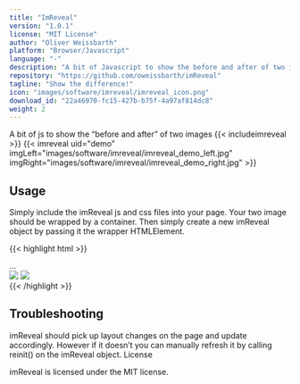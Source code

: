```yaml
---
title: "ImReveal"
version: "1.0.1"
license: "MIT License"
author: "Oliver Weissbarth"
platform: "Browser/Javascript"
language: "-"
description: "A bit of Javascript to show the before and after of two images"
repository: "https://github.com/oweissbarth/imReveal"
tagline: "Show the difference!"
icon: "images/software/imreveal/imreveal_icon.png"
download_id: "22a46970-fc15-427b-b75f-4a97af814dc8"
weight: 2
---
```


A bit of js to show the “before and after” of two images
{{< includeimreveal >}}
{{< imreveal uid="demo" imgLeft="images/software/imreveal/imreveal_demo_left.jpg" imgRight="images/software/imreveal/imreveal_demo_right.jpg" >}}
## Usage

Simply include the imReveal js and css files into your page. Your two image should be wrapped by a container. Then simply create a new imReveal object by passing it the wrapper HTMLElement.

{{< highlight html >}}
<script src="imReveal.min.js"></script>
<link rel="stylesheet" href="imReveal.css"/>
...
<div id="myCustomId">
  <img src="path/to/left/image.jpg"/>
  <img src="path/to/right/image.jpg"/>
</div>
<script> document.onload.addEventListener(()=>{
  var ir = new imReveal(window.myCustomId);
  });
</script>
{{< /highlight >}}


## Troubleshooting

imReveal should pick up layout changes on the page and update accordingly. However if it doesn’t you can manually refresh it by calling reinit() on the imReveal object.
License

imReveal is licensed under the MIT license.